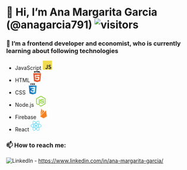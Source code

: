 # 👋 Hi, I’m Ana Margarita Garcia (@anagarcia791) ![visitors](https://visitor-badge.glitch.me/badge?page_id=anagarcia791&left_color=green&right_color=red)

### 🌱 I’m a frontend developer and economist, who is currently learning about following technologies

* JavaScript <img src="https://raw.githubusercontent.com/devicons/devicon/master/icons/javascript/javascript-original.svg" alt="javascript" width="25" height="25"/>
* HTML <img src="https://raw.githubusercontent.com/devicons/devicon/master/icons/html5/html5-original-wordmark.svg" alt="html5" width="30" height="30"/>
* CSS <img src="https://raw.githubusercontent.com/devicons/devicon/master/icons/css3/css3-original-wordmark.svg" alt="css3" width="30" height="30"/>
* Node.js <img src="https://github.com/devicons/devicon/blob/master/icons/nodejs/nodejs-original.svg" alt="nodej" width="30" height="30"/>
* Firebase <img src="https://github.com/devicons/devicon/blob/master/icons/firebase/firebase-plain.svg" alt="firebase" width="30" height="30"/>
* React <img src="https://github.com/devicons/devicon/blob/master/icons/react/react-original.svg" alt="react" width="30" height="30"/>

### 📫 How to reach me:
<img src="https://raw.githubusercontent.com/rahuldkjain/github-profile-readme-generator/master/src/images/icons/Social/linked-in-alt.svg" alt="LinkedIn" width="20" height="20"/> - https://www.linkedin.com/in/ana-margarita-garcia/
